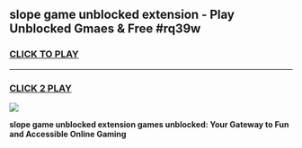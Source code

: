 
## slope game unblocked extension - Play Unblocked Gmaes & Free #rq39w
<h3>
<a href="https://news.freeplayer.one?title=slope_game_unblocked_extension&ref=03M">CLICK TO PLAY</a></h3>
<hr>

<h3>
<a href="https://news.freeplayer.one?title=slope_game_unblocked_extension&ref=03M">CLICK 2 PLAY</a>
  
</h3>

<a href="https://news.freeplayer.one?title=slope_game_unblocked_extension&ref=03M"><img src="https://clearcache.store/games.png"></a>


**slope game unblocked extension games unblocked: Your Gateway to Fun and Accessible Online Gaming**
